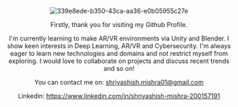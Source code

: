 <div align="center">
  
![339e8ede-b350-43ca-aa36-e0b05955c27e](https://user-images.githubusercontent.com/62511046/89133814-dbc38780-d53c-11ea-85f2-55846db78c1a.gif)

Firstly, thank you for visiting my Github Profile. 

I'm currently learning to make AR/VR environments via Unity and Blender. 
I show keen interests in Deep Learning, AR/VR and Cybersecurity.
I'm always eager to learn new technologies and domains and not restrict myself from exploring. 
I would love to collaborate on projects and discuss recent trends and so on!

You can contact me on: shriyashish.mishra01@gmail.com

Linkedin: https://www.linkedin.com/in/shriyashish-mishra-200157191

</div>
